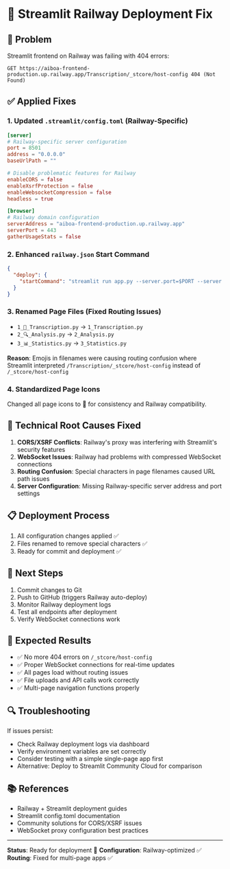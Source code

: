 # 🔧 Streamlit Railway Deployment Fix

## 🚨 Problem
Streamlit frontend on Railway was failing with 404 errors:
```
GET https://aiboa-frontend-production.up.railway.app/Transcription/_stcore/host-config 404 (Not Found)
```

## ✅ Applied Fixes

### 1. Updated `.streamlit/config.toml` (Railway-Specific)
```toml
[server]
# Railway-specific server configuration  
port = 8501
address = "0.0.0.0"
baseUrlPath = ""

# Disable problematic features for Railway
enableCORS = false
enableXsrfProtection = false
enableWebsocketCompression = false
headless = true

[browser]
# Railway domain configuration
serverAddress = "aiboa-frontend-production.up.railway.app"
serverPort = 443
gatherUsageStats = false
```

### 2. Enhanced `railway.json` Start Command
```json
{
  "deploy": {
    "startCommand": "streamlit run app.py --server.port=$PORT --server.address=0.0.0.0 --server.headless=true --server.enableCORS=false --server.enableXsrfProtection=false --server.enableWebsocketCompression=false"
  }
}
```

### 3. Renamed Page Files (Fixed Routing Issues)
- `1_📝_Transcription.py` → `1_Transcription.py`
- `2_🔍_Analysis.py` → `2_Analysis.py` 
- `3_📊_Statistics.py` → `3_Statistics.py`

**Reason**: Emojis in filenames were causing routing confusion where Streamlit interpreted `/Transcription/_stcore/host-config` instead of `/_stcore/host-config`

### 4. Standardized Page Icons
Changed all page icons to 🎯 for consistency and Railway compatibility.

## 🎯 Technical Root Causes Fixed

1. **CORS/XSRF Conflicts**: Railway's proxy was interfering with Streamlit's security features
2. **WebSocket Issues**: Railway had problems with compressed WebSocket connections  
3. **Routing Confusion**: Special characters in page filenames caused URL path issues
4. **Server Configuration**: Missing Railway-specific server address and port settings

## 📋 Deployment Process

1. All configuration changes applied ✅
2. Files renamed to remove special characters ✅
3. Ready for commit and deployment ✅

## 🔄 Next Steps

1. Commit changes to Git
2. Push to GitHub (triggers Railway auto-deploy)
3. Monitor Railway deployment logs
4. Test all endpoints after deployment
5. Verify WebSocket connections work

## 🚀 Expected Results

- ✅ No more 404 errors on `/_stcore/host-config`
- ✅ Proper WebSocket connections for real-time updates
- ✅ All pages load without routing issues
- ✅ File uploads and API calls work correctly
- ✅ Multi-page navigation functions properly

## 🔍 Troubleshooting

If issues persist:
- Check Railway deployment logs via dashboard
- Verify environment variables are set correctly
- Consider testing with a simple single-page app first
- Alternative: Deploy to Streamlit Community Cloud for comparison

## 📚 References

- Railway + Streamlit deployment guides
- Streamlit config.toml documentation  
- Community solutions for CORS/XSRF issues
- WebSocket proxy configuration best practices

---

**Status**: Ready for deployment 🚀
**Configuration**: Railway-optimized ✅
**Routing**: Fixed for multi-page apps ✅